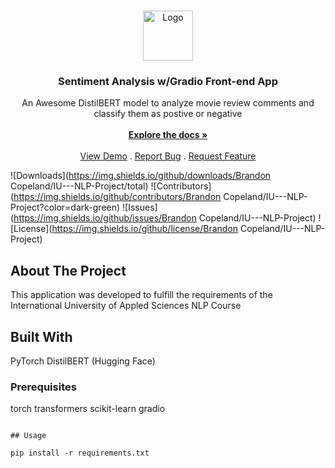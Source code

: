 <br/>
<p align="center">
  <a href="https://github.com/Brandon Copeland/IU---NLP-Project">
    <img src="images/logo.png" alt="Logo" width="80" height="80">
  </a>

  <h3 align="center">Sentiment Analysis w/Gradio Front-end App</h3>

  <p align="center">
    An Awesome DistilBERT model to analyze movie review comments and classify them as postive or negative
    <br/>
    <br/>
    <a href="https://github.com/Brandon Copeland/IU---NLP-Project"><strong>Explore the docs »</strong></a>
    <br/>
    <br/>
    <a href="https://github.com/Brandon Copeland/IU---NLP-Project">View Demo</a>
    .
    <a href="https://github.com/Brandon Copeland/IU---NLP-Project/issues">Report Bug</a>
    .
    <a href="https://github.com/Brandon Copeland/IU---NLP-Project/issues">Request Feature</a>
  </p>
</p>

![Downloads](https://img.shields.io/github/downloads/Brandon Copeland/IU---NLP-Project/total) ![Contributors](https://img.shields.io/github/contributors/Brandon Copeland/IU---NLP-Project?color=dark-green) ![Issues](https://img.shields.io/github/issues/Brandon Copeland/IU---NLP-Project) ![License](https://img.shields.io/github/license/Brandon Copeland/IU---NLP-Project) 

## About The Project

This application was developed to fulfill the requirements of the International University of Appled Sciences NLP Course

## Built With

PyTorch
DistilBERT (Hugging Face)

### Prerequisites

torch
transformers
scikit-learn
gradio

```

## Usage

pip install -r requirements.txt





